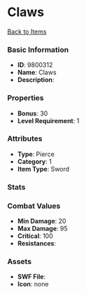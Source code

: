 # Claws



[Back to Items](../items.md)

### Basic Information

- **ID**: 9800312
- **Name**: Claws
- **Description**: 

### Properties

- **Bonus**: 30
- **Level Requirement**: 1

### Attributes

- **Type**: Pierce    
- **Category**: 1
- **Item Type**: Sword

### Stats


### Combat Values

- **Min Damage**: 20
- **Max Damage**: 95
- **Critical**: 100
- **Resistances**: 

### Assets

- **SWF File**: 
- **Icon**: none

